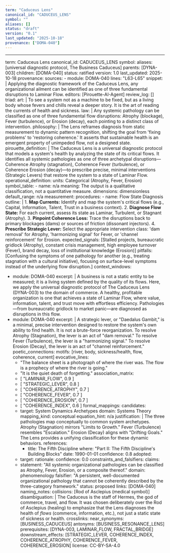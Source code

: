 ```yaml
---
term: "Caduceus Lens"
canonical_id: "CADUCEUS_LENS"
symbol: ""
aliases: []
status: "draft"
version: "0.1"
last_updated: "2025-10-18"
provenance: ["DOMA-040"]
---
```


---
term: Caduceus Lens
canonical_id: CADUCEUS_LENS
symbol: 
aliases: [universal diagnostic protocol, The Business Caduceus]
parents: [DYNA-003]
children: [DOMA-040]
status: ratified
version: 1.0
last_updated: 2025-10-18
provenance:
  sources:
    - module: DOMA-040
      lines: "L63-L65"
      snippet: |
        Applying the diagnostic framework of the Caduceus Lens, any organizational ailment can be identified as one of three fundamental disruptions to Laminar Flow.
  editors: [Pirouette-AI-Agent]
  review_log: []
triad:
  art: |
    To see a system not as a machine to be fixed, but as a living body whose fevers and chills reveal a deeper story. It is the art of reading the currents of health and sickness.
  law: |
    Any systemic pathology can be classified as one of three fundamental flow disruptions: Atrophy (blockage), Fever (turbulence), or Erosion (decay), each pointing to a distinct class of intervention.
  philosophy: |
    The Lens reframes diagnosis from static measurement to dynamic pattern recognition, shifting the goal from 'fixing problems' to 'restoring coherence.' It asserts that sustainable health is an emergent property of unimpeded flow, not a designed state.
pirouette_definition: |
  The Caduceus Lens is a universal diagnostic protocol that models a system's health by analyzing the state of its critical flows. It identifies all systemic pathologies as one of three archetypal disruptions—Coherence Atrophy (stagnation), Coherence Fever (turbulence), or Coherence Erosion (decay)—to prescribe precise, minimal interventions (Strategic Levers) that restore the system to a state of Laminar Flow.
operational_definition:
  units: Categorical (Atrophy, Fever, Erosion)
  symbol_table:
    - name: n/a
      meaning: The output is a qualitative classification, not a quantitative measure.
      dimensions: dimensionless
      default_range: n/a
  measurement:
    procedures:
      - name: Flow State Diagnosis
        outline: |
          1.  **Map Currents:** Identify and map the system's critical flows (e.g., Capital, Information, Talent, Trust in a business context).
          2.  **Diagnose Flow State:** For each current, assess its state as Laminar, Turbulent, or Stagnant (Atrophy).
          3.  **Pinpoint Coherence Loss:** Trace the disruptions back to primary blockages (dams) or sources of friction (dissonant injectors).
          4.  **Prescribe Strategic Lever:** Select the appropriate intervention class: 'dam removal' for Atrophy, 'harmonizing signal' for Fever, or 'channel reinforcement' for Erosion.
        expected_signals: [Stalled projects, bureaucratic gridlock (Atrophy), constant crisis management, high employee turnover (Fever), brand decay, loss of institutional knowledge (Erosion)]
        pitfalls: [Confusing the symptoms of one pathology for another (e.g., treating stagnation with a cultural initiative), focusing on surface-level symptoms instead of the underlying flow disruption.]
context_windows:
  - module: DOMA-040
    excerpt: |
      A business is not a static entity to be measured; it is a living system defined by the quality of its flows. Here, we apply the universal diagnostic protocol of The Caduceus Lens (DYNA-003) to the domain of commerce. A healthy, profitable organization is one that achieves a state of Laminar Flow, where value, information, talent, and trust move with effortless efficiency. Pathologies—from bureaucratic gridlock to market panic—are diagnosed as disruptions in this flow.
  - module: DOMA-040
    excerpt: |
      A strategic lever, or "Daedalus Gambit," is a minimal, precise intervention designed to restore the system's own ability to find health. It is not a brute-force reorganization. To resolve Atrophy (Stagnation), the lever is an act of "dam removal." To resolve Fever (Turbulence), the lever is a "harmonizing signal." To resolve Erosion (Decay), the lever is an act of "channel reinforcement."
poetic_connections:
  motifs: [river, body, sickness/health, flow, coherence, current]
  evocative_lines:
    - "The balance sheet is a photograph of where the river was. The flow is a prophecy of where the river is going."
    - "It is the quiet death of forgetting."
  association_matrix:
    - [ "LAMINAR_FLOW", 0.9 ]
    - [ "STRATEGIC_LEVER", 0.8 ]
    - [ "COHERENCE_ATROPHY", 0.7 ]
    - [ "COHERENCE_FEVER", 0.7 ]
    - [ "COHERENCE_EROSION", 0.7 ]
    - [ "COHERENCE_INDEX", 0.6 ]
formal_mappings:
  candidates:
    - target: System Dynamics Archetypes
      domain: Systems Theory
      mapping_kind: conceptual
      equation_hint: n/a
      justification: |
        The three pathologies map conceptually to common system archetypes. Atrophy (Stagnation) mirrors "Limits to Growth." Fever (Turbulence) resembles "Escalation." Erosion (Decay) aligns with "Drifting Goals." The Lens provides a unifying classification for these dynamic behaviors.
      references:
        - title: The Fifth Discipline
          where: "Part II: The Fifth Discipline's Building Blocks"
          date: 1990-01-01
      confidence: 0.8
  adopted:
    - target:
      rationale:
      confidence: 0.0
constraints_and_falsifiers:
  claims:
    - statement: "All systemic organizational pathologies can be classified as Atrophy, Fever, Erosion, or a composite thereof."
      domain: phenomenology
      falsifier: "A persistent, well-documented organizational pathology that cannot be coherently described by the three-category framework."
      status: proposed
      links: [DOMA-040]
naming_notes:
  collisions: [Rod of Asclepius (medical symbol)]
  disambiguation: |
    The Caduceus is the staff of Hermes, the god of commerce, travel, and flow. It was chosen deliberately over the Rod of Asclepius (healing) to emphasize that the Lens diagnoses the health of *flows* (commerce, information, etc.), not just a static state of sickness or health.
crosslinks:
  near_synonyms: [BUSINESS_CADUCEUS]
  antonyms: [BUSINESS_RESONANCE_LENS]
  prerequisites: [DYNA-003, LAMINAR_FLOW, FRACTAL_BRIDGE]
  downstream_effects: [STRATEGIC_LEVER, COHERENCE_INDEX, COHERENCE_ATROPHY, COHERENCE_FEVER, COHERENCE_EROSION]
license: CC-BY-SA-4.0